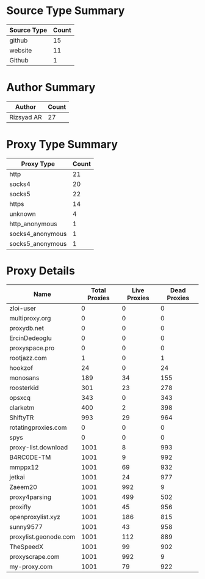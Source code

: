 # Source Type Summary

| Source Type | Count |
|-------------|-------|
| github | 15 |
| website | 11 |
| Github | 1 |


# Author Summary

| Author | Count |
|--------|-------|
| Rizsyad AR | 27 |


# Proxy Type Summary

| Proxy Type | Count |
|------------|-------|
| http | 21 |
| socks4 | 20 |
| socks5 | 22 |
| https | 14 |
| unknown | 4 |
| http_anonymous | 1 |
| socks4_anonymous | 1 |
| socks5_anonymous | 1 |


# Proxy Details

| Name | Total Proxies | Live Proxies | Dead Proxies |
|------|---------------|--------------|---------------|
| zloi-user | 0 | 0 | 0 |
| multiproxy.org | 0 | 0 | 0 |
| proxydb.net | 0 | 0 | 0 |
| ErcinDedeoglu | 0 | 0 | 0 |
| proxyspace.pro | 0 | 0 | 0 |
| rootjazz.com | 1 | 0 | 1 |
| hookzof | 24 | 0 | 24 |
| monosans | 189 | 34 | 155 |
| roosterkid | 301 | 23 | 278 |
| opsxcq | 343 | 0 | 343 |
| clarketm | 400 | 2 | 398 |
| ShiftyTR | 993 | 29 | 964 |
| rotatingproxies.com | 0 | 0 | 0 |
| spys | 0 | 0 | 0 |
| proxy-list.download | 1001 | 8 | 993 |
| B4RC0DE-TM | 1001 | 9 | 992 |
| mmppx12 | 1001 | 69 | 932 |
| jetkai | 1001 | 24 | 977 |
| Zaeem20 | 1001 | 992 | 9 |
| proxy4parsing | 1001 | 499 | 502 |
| proxifly | 1001 | 45 | 956 |
| openproxylist.xyz | 1001 | 186 | 815 |
| sunny9577 | 1001 | 43 | 958 |
| proxylist.geonode.com | 1001 | 112 | 889 |
| TheSpeedX | 1001 | 99 | 902 |
| proxyscrape.com | 1001 | 992 | 9 |
| my-proxy.com | 1001 | 79 | 922 |
